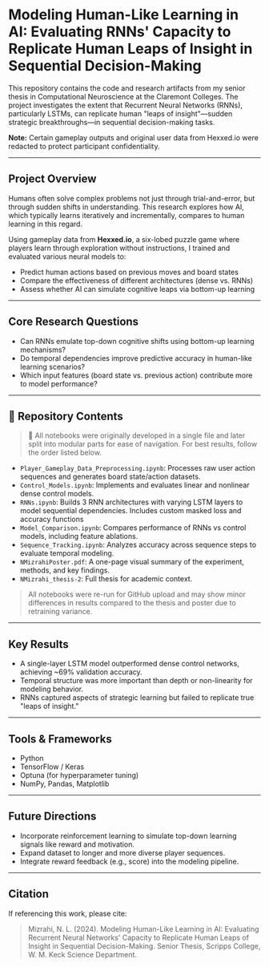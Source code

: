 # Modeling Human-Like Learning in AI: Evaluating RNNs' Capacity to Replicate Human Leaps of Insight in Sequential Decision-Making

This repository contains the code and research artifacts from my senior thesis in Computational Neuroscience at the Claremont Colleges. The project investigates the extent that Recurrent Neural Networks (RNNs), particularly LSTMs, can replicate human "leaps of insight"—sudden strategic breakthroughs—in sequential decision-making tasks.

**Note:** Certain gameplay outputs and original user data from Hexxed.io were redacted to protect participant confidentiality.

---

## Project Overview

Humans often solve complex problems not just through trial-and-error, but through sudden shifts in understanding. This research explores how AI, which typically learns iteratively and incrementally, compares to human learning in this regard.

Using gameplay data from **Hexxed.io**, a six-lobed puzzle game where players learn through exploration without instructions, I trained and evaluated various neural models to:

- Predict human actions based on previous moves and board states  
- Compare the effectiveness of different architectures (dense vs. RNNs)  
- Assess whether AI can simulate cognitive leaps via bottom-up learning  

---

## Core Research Questions

- Can RNNs emulate top-down cognitive shifts using bottom-up learning mechanisms?  
- Do temporal dependencies improve predictive accuracy in human-like learning scenarios?  
- Which input features (board state vs. previous action) contribute more to model performance?

---

## 📁 Repository Contents
> 📌 All notebooks were originally developed in a single file and later split into modular parts for ease of navigation. For best results, follow the order listed below.
- `Player_Gameplay_Data_Preprocessing.ipynb`: Processes raw user action sequences and generates board state/action datasets.
- `Control_Models.ipynb`: Implements and evaluates linear and nonlinear dense control models.
- `RNNs.ipynb`: Builds 3 RNN architectures with varying LSTM layers to model sequential dependencies. Includes custom masked loss and accuracy functions
- `Model_Comparison.ipynb`: Compares performance of RNNs vs control models, including feature ablations.
- `Sequence_Tracking.ipynb`: Analyzes accuracy across sequence steps to evaluate temporal modeling.
- `NMizrahiPoster.pdf`: A one-page visual summary of the experiment, methods, and key findings.
- `NMizrahi_thesis-2`: Full thesis for academic context.

>  All notebooks were re-run for GitHub upload and may show minor differences in results compared to the thesis and poster due to retraining variance.

---

## Key Results

- A single-layer LSTM model outperformed dense control networks, achieving ~69% validation accuracy.  
- Temporal structure was more important than depth or non-linearity for modeling behavior.  
- RNNs captured aspects of strategic learning but failed to replicate true "leaps of insight."

---

## Tools & Frameworks

- Python  
- TensorFlow / Keras  
- Optuna (for hyperparameter tuning)  
- NumPy, Pandas, Matplotlib

---

## Future Directions

- Incorporate reinforcement learning to simulate top-down learning signals like reward and motivation.  
- Expand dataset to longer and more diverse player sequences.  
- Integrate reward feedback (e.g., score) into the modeling pipeline.

---

## Citation

If referencing this work, please cite:

> Mizrahi, N. L. (2024). Modeling Human-Like Learning in AI: Evaluating Recurrent Neural Networks' Capacity to Replicate Human Leaps of Insight in Sequential Decision-Making. Senior Thesis, Scripps College, W. M. Keck Science Department.
